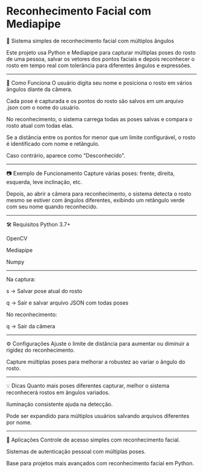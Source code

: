 # Reconhecimento Facial com Mediapipe

👤 Sistema simples de reconhecimento facial com múltiplos ângulos

Este projeto usa Python e Mediapipe para capturar múltiplas poses do rosto de uma pessoa, salvar os vetores dos pontos faciais e depois reconhecer o rosto em tempo real com tolerância para diferentes ângulos e expressões.

---

🧩 Como Funciona
O usuário digita seu nome e posiciona o rosto em vários ângulos diante da câmera.

Cada pose é capturada e os pontos do rosto são salvos em um arquivo .json com o nome do usuário.

No reconhecimento, o sistema carrega todas as poses salvas e compara o rosto atual com todas elas.

Se a distância entre os pontos for menor que um limite configurável, o rosto é identificado com nome e retângulo.

Caso contrário, aparece como "Desconhecido".

---

📷 Exemplo de Funcionamento
Capture várias poses: frente, direita, esquerda, leve inclinação, etc.

Depois, ao abrir a câmera para reconhecimento, o sistema detecta o rosto mesmo se estiver com ângulos diferentes, exibindo um retângulo verde com seu nome quando reconhecido.

---

🛠 Requisitos
Python 3.7+

OpenCV

Mediapipe

Numpy

---

Na captura:

s → Salvar pose atual do rosto

q → Sair e salvar arquivo JSON com todas poses

No reconhecimento:

q → Sair da câmera

---

⚙️ Configurações
Ajuste o limite de distância para aumentar ou diminuir a rigidez do reconhecimento.

Capture múltiplas poses para melhorar a robustez ao variar o ângulo do rosto.

---

💡 Dicas
Quanto mais poses diferentes capturar, melhor o sistema reconhecerá rostos em ângulos variados.

Iluminação consistente ajuda na detecção.

Pode ser expandido para múltiplos usuários salvando arquivos diferentes por nome.

---

🚀 Aplicações
Controle de acesso simples com reconhecimento facial.

Sistemas de autenticação pessoal com múltiplas poses.

Base para projetos mais avançados com reconhecimento facial em Python.
